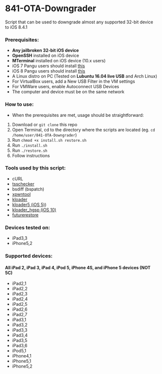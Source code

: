 # 841-OTA-Downgrader
Script that can be used to downgrade almost any supported 32-bit device to iOS 8.4.1

### Prerequisites:
- **Any jailbroken 32-bit iOS device**
- **OpenSSH** installed on iOS device
- **MTerminal** installed on iOS device (10.x users)
- iOS 7 Pangu users should install [this](http://apt.saurik.com/debs/io.pangu.axe7_0.3_iphoneos-arm.deb)
- iOS 8 Pangu users should install [this](http://apt.saurik.com/debs/io.pangu.xuanyuansword8_0.5_iphoneos-arm.deb)
- A Linux distro on PC (Tested on **Lubuntu 16.04 live USB** and Arch Linux)
- For VirtualBox users, add a New USB Filter in the VM settings
- For VMWare users, enable Autoconnect USB Devices
- The computer and device must be on the same network

### How to use:
- When the prerequisites are met, usage should be straightforward:
1. Download or `git clone` this repo
2. Open Terminal, cd to the directory where the scripts are located (eg. `cd /home/user/841-OTA-Downgrader`)
3. Run `chmod +x install.sh restore.sh`
4. Run `./install.sh`
5. Run `./restore.sh`
6. Follow instructions

### Tools used by this script:
- cURL
- [tsschecker](https://github.com/tihmstar/tsschecker)
- bsdiff (bspatch)
- [xpwntool](https://www.youtube.com/watch?v=fh0tB6fp0Sc)
- [kloader](https://www.youtube.com/watch?v=fh0tB6fp0Sc)
- [kloader5 (iOS 5)](http://www.pmbonneau.com/cydia/))
- [kloader_hgsp (iOS 10)](https://twitter.com/nyan_satan/status/945203180522045440)
- [futurerestore](https://github.com/tihmstar/futurerestore)

### Devices tested on:
- iPad3,3
- iPhone5,2

### Supported devices:

#### All iPad 2, iPad 3, iPad 4, iPod 5, iPhone 4S, and iPhone 5 devices (**NOT 5C**)

- iPad2,1
- iPad2,2
- iPad2,3
- iPad2,4
- iPad2,5
- iPad2,6
- iPad2,7
- iPad3,1
- iPad3,2
- iPad3,3
- iPad3,4
- iPad3,5
- iPad3,6
- iPod5,1
- iPhone4,1
- iPhone5,1
- iPhone5,2


